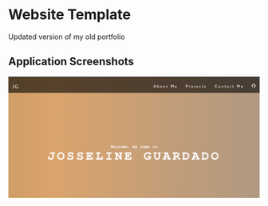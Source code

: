 # Website Template

Updated version of my old portfolio

## Application Screenshots

![](./src/Components/Assets/My%20Portfolio%20img1.PNG)

